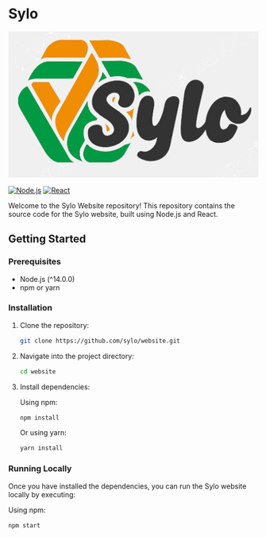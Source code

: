 # Sylo 
![Sylo Logo](./stylo-logo.png)


[![Node.js](https://img.shields.io/badge/Node.js-^14.0.0-blue.svg?style=flat-square)](https://nodejs.org/)
[![React](https://img.shields.io/badge/React-^17.0.0-blue.svg?style=flat-square)](https://reactjs.org/)

Welcome to the Sylo Website repository! This repository contains the source code for the Sylo website, built using Node.js and React.

## Getting Started

### Prerequisites

- Node.js (^14.0.0)
- npm or yarn

### Installation

1. Clone the repository:

    ```bash
    git clone https://github.com/sylo/website.git
    ```

2. Navigate into the project directory:

    ```bash
    cd website
    ```

3. Install dependencies:

    Using npm:

    ```bash
    npm install
    ```

    Or using yarn:

    ```bash
    yarn install
    ```

### Running Locally

Once you have installed the dependencies, you can run the Sylo website locally by executing:

Using npm:

```bash
npm start
